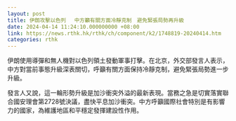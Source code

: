 ```yaml
---
layout: post
title: 伊朗攻擊以色列　 中方籲有關方面冷靜克制　避免緊張局勢再升級
date: 2024-04-14 11:24:10.000000000 +08:00
link: https://news.rthk.hk/rthk/ch/component/k2/1748819-20240414.htm
categories: rthk
---
```


伊朗使用導彈和無人機對以色列領土發動軍事打擊。在北京，外交部發言人表示，中方對當前事態升級深表關切，呼籲有關方面保持冷靜克制，避免緊張局勢進一步升級。

發言人又說，這一輪形勢升級是加沙衝突外溢的最新表現。當務之急是切實落實聯合國安理會第2728號決議，盡快平息加沙衝突。中方呼籲國際社會特別是有影響力的國家，為維護地區和平穩定發揮建設性作用。
